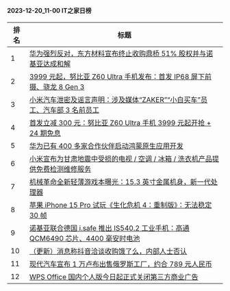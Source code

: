 #### 2023-12-20_11-00  IT之家日榜

| 排名 | 标题|
| --- | ---|
| 1 | [华为强烈反对，东方材料宣布终止收购鼎桥 51% 股权并与诺基亚达成和解](https://www.ithome.com/0/740/357.htm) |
| 2 | [3999 元起，努比亚 Z60 Ultra 手机发布：首发 IP68 屏下前摄、骁龙 8 Gen 3](https://www.ithome.com/0/740/219.htm) |
| 3 | [小米汽车泄密及谣言声明：涉及媒体“ZAKER”“小白买车”员工、汽车部 3 名前员工](https://www.ithome.com/0/740/317.htm) |
| 4 | [首发立减 300 元：努比亚 Z60 Ultra 手机 3999 元起开抢 + 24 期免息](https://www.ithome.com/0/740/222.htm) |
| 5 | [华为已有 400 多家合作伙伴启动鸿蒙原生应用开发](https://www.ithome.com/0/740/147.htm) |
| 6 | [小米宣布为甘肃地震中受损的电视 / 空调 / 冰箱 / 洗衣机产品提供免费检测维修服务](https://www.ithome.com/0/740/360.htm) |
| 7 | [机械革命全新轻薄游戏本曝光：15.3 英寸金属机身，新一代处理器](https://www.ithome.com/0/740/145.htm) |
| 8 | [苹果 iPhone 15 Pro 试玩《生化危机 4：重制版》：无法稳定 30 帧](https://www.ithome.com/0/740/144.htm) |
| 9 | [诺基亚联合德国 i.safe 推出 IS540.2 工业手机：高通 QCM6490 芯片、4400 毫安时电池](https://www.ithome.com/0/740/234.htm) |
| 10 | [（更新）消息称抖音洽谈收购饿了么，内部人士否认](https://www.ithome.com/0/740/231.htm) |
| 11 | [现代汽车宣布 1 万卢布出售俄罗斯工厂，约合 789 元人民币](https://www.ithome.com/0/740/325.htm) |
| 12 | [WPS Office 国内个人版今日起正式关闭第三方商业广告](https://www.ithome.com/0/740/399.htm) |
